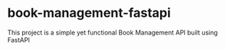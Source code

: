 # book-management-fastapi
This project is a simple yet functional Book Management API built using FastAPI
